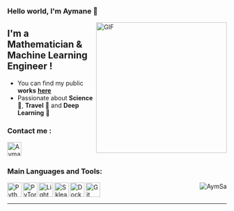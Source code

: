 ### Hello world, I'm Aymane 👋
 
<img align="right" alt="GIF" src="https://media.giphy.com/media/IcZhFmufozDCij3p22/giphy.gif" height="300"  />

## I'm a Mathematician & Machine Learning Engineer !
- You can find my public **works** **[here]**
- Passionate about **Science** 🚀, **Travel** 🛫 and **Deep Learning** 🧠


### Contact me :
[<img align="left" alt="Aymane Saadaoui | LinkedIn" width="32px" src="https://cdn-icons-png.flaticon.com/512/174/174857.png" />][linkedin]

<br />

<br />


### Main Languages and Tools:

<img align="left" alt="Python" width="33px" src="https://upload.wikimedia.org/wikipedia/commons/thumb/c/c3/Python-logo-notext.svg/1200px-Python-logo-notext.svg.png" />
<img align="left" alt="PyTorch" width="33px" src="https://pytorch.org/assets/images/pytorch-logo.png" />
<img align="left" alt="Lightning" width="33px" src="https://avatars.githubusercontent.com/u/58386951?s=200&v=4" />
<img align="left" alt="Sklearn" width="33px" src="https://www.ambient-it.net/wp-content/uploads/2018/07/scikit-learn-175.png" />
<img align="left" alt="Docker" width="33px" src="https://www.docker.com/wp-content/uploads/2022/03/Moby-logo.png" />

<img align ="left" alt="Git" width="33px" src="https://git-scm.com/images/logos/downloads/Git-Icon-1788C.svg" />
<img align="right" src="https://komarev.com/ghpvc/?username=AymSa&label=Profile%20views&color=0e75b6&style=flat" alt="AymSa" />

<br>
<br>

---

[here]: https://github.com/AymSa?tab=repositories
[linkedin]: https://www.linkedin.com/in/aymane-saadaoui/